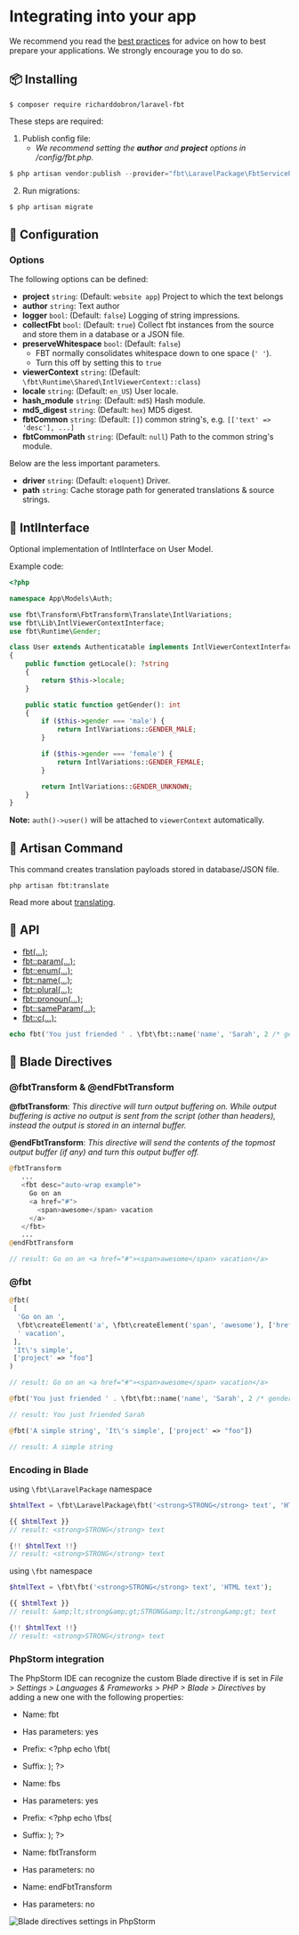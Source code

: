 # Integrating into your app

We recommend you read the [best practices](best_practices.md) for advice on how to best prepare your applications. We strongly encourage you to do so.

## 📦 Installing

```shell
$ composer require richarddobron/laravel-fbt
```
These steps are required:

1. Publish config file:
    - _We recommend setting the **author** and **project** options in /config/fbt.php._

```php
$ php artisan vendor:publish --provider="fbt\LaravelPackage\FbtServiceProvider" --tag=fbt-config
```

2. Run migrations:

```php
$ php artisan migrate
```

## 🔧 Configuration

### Options

The following options can be defined:

* **project** `string`: (Default: `website app`) Project to which the text belongs
* **author** `string`: Text author
* **logger** `bool`: (Default: `false`) Logging of string impressions.
* **collectFbt** `bool`: (Default: `true`) Collect fbt instances from the source and store them in a database or a JSON file.
* **preserveWhitespace** `bool`: (Default: `false`)
  - FBT normally consolidates whitespace down to one space (`' '`).
  - Turn this off by setting this to `true`
* **viewerContext** `string`: (Default: `\fbt\Runtime\Shared\IntlViewerContext::class`)
* **locale** `string`: (Default: `en_US`) User locale.
* **hash_module** `string`: (Default: `md5`) Hash module.
* **md5_digest** `string`: (Default: `hex`) MD5 digest.
* **fbtCommon** `string`: (Default: `[]`) common string's, e.g. `[['text' => 'desc'], ...]`
* **fbtCommonPath** `string`: (Default: `null`) Path to the common string's module.

Below are the less important parameters.

* **driver** `string`: (Default: `eloquent`) Driver.
* **path** `string`: Cache storage path for generated translations & source strings.


## 	🙋 IntlInterface
Optional implementation of IntlInterface on User Model.

Example code:

```php
<?php

namespace App\Models\Auth;

use fbt\Transform\FbtTransform\Translate\IntlVariations;
use fbt\Lib\IntlViewerContextInterface;
use fbt\Runtime\Gender;

class User extends Authenticatable implements IntlViewerContextInterface
{
    public function getLocale(): ?string
    {
        return $this->locale;
    }

    public static function getGender(): int
    {
        if ($this->gender === 'male') {
            return IntlVariations::GENDER_MALE;
        }

        if ($this->gender === 'female') {
            return IntlVariations::GENDER_FEMALE;
        }

        return IntlVariations::GENDER_UNKNOWN;
    }
}
```

**Note:** `auth()->user()` will be attached to `viewerContext` automatically.

## 	🚀 Artisan Command
This command creates translation payloads stored in database/JSON file.
```shell
php artisan fbt:translate
```
Read more about [translating](translating.md).

## 📘 API

- [fbt(...);](api_intro.md)
- [fbt::param(...);](params.md)
- [fbt::enum(...);](enums.md)
- [fbt::name(...);](params.md)
- [fbt::plural(...);](plurals.md)
- [fbt::pronoun(...);](pronouns.md)
- [fbt::sameParam(...);](params.md)
- [fbt::c(...);](commmon.md)

```php
echo fbt('You just friended ' . \fbt\fbt::name('name', 'Sarah', 2 /* gender */), 'names');
```

## 🎨 Blade Directives

### @fbtTransform & @endFbtTransform
**@fbtTransform**: _This directive will turn output buffering on. While output buffering is active no output is sent from the script (other than headers), instead the output is stored in an internal buffer._

**@endFbtTransform**: _This directive will send the contents of the topmost output buffer (if any) and turn this output buffer off._

```php
@fbtTransform
   ...
   <fbt desc="auto-wrap example">
     Go on an
     <a href="#">
       <span>awesome</span> vacation
     </a>
   </fbt>
   ...
@endFbtTransform

// result: Go on an <a href="#"><span>awesome</span> vacation</a>
```

### @fbt

```php
@fbt(
 [
  'Go on an ',
  \fbt\createElement('a', \fbt\createElement('span', 'awesome'), ['href' => '#']),
  ' vacation',
 ],
 'It\'s simple',
 ['project' => "foo"]
)

// result: Go on an <a href="#"><span>awesome</span> vacation</a>
```

```php
@fbt('You just friended ' . \fbt\fbt::name('name', 'Sarah', 2 /* gender */), 'names')

// result: You just friended Sarah
```

```php
@fbt('A simple string', 'It\'s simple', ['project' => "foo"])

// result: A simple string
```

### Encoding in Blade
using `\fbt\LaravelPackage` namespace
```php
$htmlText = \fbt\LaravelPackage\fbt('<strong>STRONG</strong> text', 'HTML text');

{{ $htmlText }}
// result: <strong>STRONG</strong> text

{!! $htmlText !!}
// result: <strong>STRONG</strong> text
```

using `\fbt` namespace
```php
$htmlText = \fbt\fbt('<strong>STRONG</strong> text', 'HTML text');

{{ $htmlText }}
// result: &amp;lt;strong&amp;gt;STRONG&amp;lt;/strong&amp;gt; text

{!! $htmlText !!}
// result: <strong>STRONG</strong> text
```

### PhpStorm integration

The PhpStorm IDE can recognize the custom Blade directive if is set in *File > Settings > Languages & Frameworks > PHP >
Blade > Directives* by adding a new one with the following properties:

* Name: fbt
* Has parameters: yes
* Prefix: <?php echo \fbt(
* Suffix: ); ?>


* Name: fbs
* Has parameters: yes
* Prefix: <?php echo \fbs(
* Suffix: ); ?>


* Name: fbtTransform
* Has parameters: no


* Name: endFbtTransform
* Has parameters: no

![Blade directives settings in PhpStorm](phpstorm.png)
